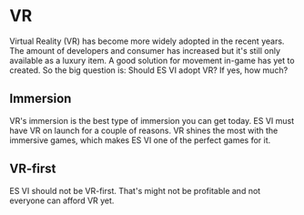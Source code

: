 # VR

Virtual Reality (VR) has become more widely adopted in the recent years.
The amount of developers and consumer has increased but it's still only
available as a luxury item. A good solution for movement in-game has yet to created.
So the big question is: Should ES VI adopt VR? If yes, how much?

## Immersion

VR's immersion is the best type of immersion you can get today. ES VI must have
VR on launch for a couple of reasons. VR shines the most with the immersive games,
which makes ES VI one of the perfect games for it.

## VR-first

ES VI should not be VR-first. That's might not be profitable and not everyone
can afford VR yet.
